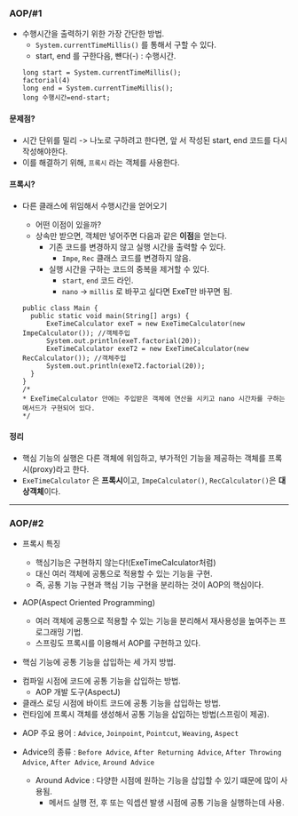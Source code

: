 ### AOP/#1  

* 수행시간을 출력하기 위한 가장 간단한 방법.  
  - ```System.currentTimeMillis()```  를 통해서 구할 수 있다.  
  - start, end 를 구한다음, 뺸다(-) : 수행시간.    
  ```
  long start = System.currentTimeMillis();
  factorial(4)
  long end = System.currentTimeMillis();
  long 수행시간=end-start;
  ```

#### 문제점?
* 시간 단위를 밀리 -> 나노로 구하려고 한다면, 앞 서 작성된 start, end 코드를 다시 작성해야한다.  
* 이를 해결하기 위해, `프록시` 라는 객체를 사용한다.  

#### 프록시?
* 다른 클래스에 위임해서 수행시간을 얻어오기  
  - 어떤 이점이 있을까?  
  - 상속만 받으면, 객체만 넣어주면 다음과 같은 **이점**을 얻는다.  
    - 기존 코드를 변경하지 않고 실행 시간을 출력할 수 있다.  
      - `Impe`, `Rec` 클래스 코드를 변경하지 않음.  
    - 실행 시간을 구하는 코드의 중복을 제거할 수 있다.  
      - `start`, `end` 코드 라인.  
      - `nano` -> `millis` 로 바꾸고 싶다면 ExeT만 바꾸면 됨.  
      
  ```  
  public class Main {
    public static void main(String[] args) {
        ExeTimeCalculator exeT = new ExeTimeCalculator(new ImpeCalculator()); //객체주입
        System.out.println(exeT.factorial(20));
        ExeTimeCalculator exeT2 = new ExeTimeCalculator(new RecCalculator()); //객체주입
        System.out.println(exeT2.factorial(20));
    }
  }
  /*
  * ExeTimeCalculator 안에는 주입받은 객체에 연산을 시키고 nano 시간차를 구하는 메서드가 구현되어 있다.  
  */
  ```  
  
#### 정리
* 핵심 기능의 실행은 다른 객체에 위임하고, 부가적인 기능을 제공하는 객체를 프록시(proxy)라고 한다.  
* `ExeTimeCalculator` 은 **프록시**이고, `ImpeCalculator()`, `RecCalculator()`은 **대상객체**이다.  
  
*** 
### AOP/#2

* 프록시 특징  
  - 핵심기능은 구현하지 않는다!(ExeTimeCalculator처럼)  
  - 대신 여러 객체에 공통으로 적용할 수 있는 기능을 구현.  
  - 즉, 공통 기능 구현과 핵심 기능 구현을 분리하는 것이 AOP의 핵심이다.  
  
* AOP(Aspect Oriented Programming)  
  - 여러 객체에 공통으로 적용할 수 있는 기능을 분리해서 재사용성을 높여주는 프로그래밍 기법.  
  - 스프링도 프록시를 이용해서 AOP를 구현하고 있다.  
  
*  핵심 기능에 공통 기능을 삽입하는 세 가지 방법.  
  - 컴파일 시점에 코드에 공통 기능을 삽입하는 방법.  
    - AOP 개발 도구(AspectJ)  
  - 클래스 로딩 시점에 바이트 코드에 공통 기능을 삽입하는 방법.   
  - 런타임에 프록시 객체를 생성해서 공통 기능을 삽입하는 방법(스프링이 제공).  
  
* AOP 주요 용어 : `Advice`, `Joinpoint`, `Pointcut`, `Weaving`, `Aspect`  
  
* Advice의 종류 : `Before Advice`, `After Returning Advice`, `After Throwing Advice`, `After Advice`, `Around Advice`  
  - Around Advice : 다양한 시점에 원하는 기능을 삽입할 수 있기 떄문에 많이 사용됨.  
    - 메서드 실행 전, 후 또는 익셉션 발생 시점에 공통 기능을 실행하는데 사용.  
